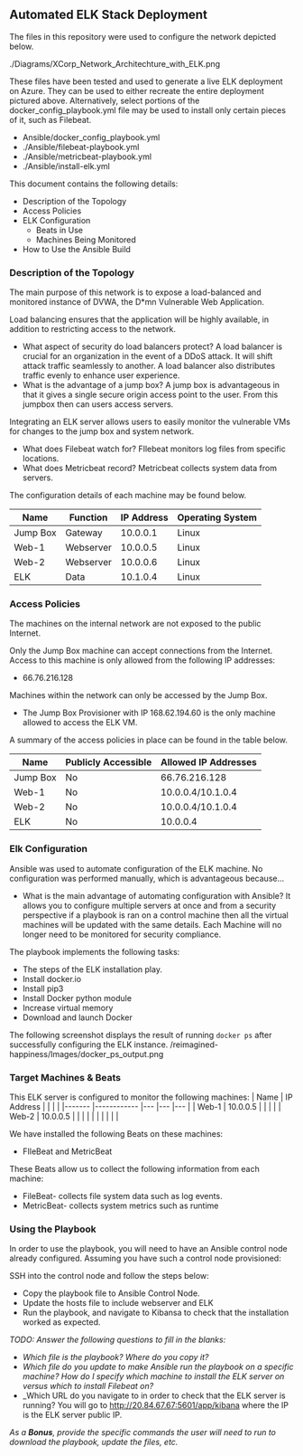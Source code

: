 ## Automated ELK Stack Deployment

The files in this repository were used to configure the network depicted below.

./Diagrams/XCorp_Network_Architechture_with_ELK.png

These files have been tested and used to generate a live ELK deployment on Azure. They can be used to either recreate the entire deployment pictured above. Alternatively, select portions of the docker_config_playbook.yml file may be used to install only certain pieces of it, such as Filebeat.

  - Ansible/docker_config_playbook.yml
  - ./Ansible/filebeat-playbook.yml
  - ./Ansible/metricbeat-playbook.yml
  - ./Ansible/install-elk.yml

This document contains the following details:
- Description of the Topology
- Access Policies
- ELK Configuration
  - Beats in Use
  - Machines Being Monitored
- How to Use the Ansible Build


### Description of the Topology

The main purpose of this network is to expose a load-balanced and monitored instance of DVWA, the D*mn Vulnerable Web Application.

Load balancing ensures that the application will be highly available, in addition to restricting access to the network.
- What aspect of security do load balancers protect? A load balancer is crucial for an organization in the event of a DDoS attack. It will shift attack traffic seamlessly to another. A load balancer also distributes traffic evenly to enhance user experience.   
- What is the advantage of a jump box? A jump box is advantageous in that it gives a single secure origin access point to the user. From this jumpbox then can users access servers. 

Integrating an ELK server allows users to easily monitor the vulnerable VMs for changes to the jump box and system network.
- What does Filebeat watch for? FIlebeat monitors log files from specific locations.
- What does Metricbeat record? Metricbeat collects system data from servers.

The configuration details of each machine may be found below.

| Name     | Function  | IP Address | Operating System |
|----------|---------- |------------|------------------|
| Jump Box | Gateway   | 10.0.0.1   | Linux            |
| Web-1    | Webserver | 10.0.0.5   | Linux            |
| Web-2    | Webserver | 10.0.0.6   | Linux            |
| ELK      | Data      | 10.1.0.4   | Linux            |

### Access Policies

The machines on the internal network are not exposed to the public Internet. 

Only the Jump Box machine can accept connections from the Internet. Access to this machine is only allowed from the following IP addresses:
- 66.76.216.128

Machines within the network can only be accessed by the Jump Box.
- The Jump Box Provisioner with IP 168.62.194.60 is the only machine allowed to access the ELK VM.

A summary of the access policies in place can be found in the table below.

| Name     | Publicly Accessible | Allowed IP Addresses  |
|----------|---------------------|---------------------- |
| Jump Box | No                  | 66.76.216.128         |
| Web-1    | No                  | 10.0.0.4/10.1.0.4     |
| Web-2    | No                  | 10.0.0.4/10.1.0.4     |
| ELK      | No                  | 10.0.0.4              
			  
### Elk Configuration

Ansible was used to automate configuration of the ELK machine. No configuration was performed manually, which is advantageous because...
- What is the main advantage of automating configuration with Ansible? It allows you to configure multiple servers at once and from a security perspective if a playbook is ran on a control machine then all the virtual machines will be updated with the same details. Each Machine will no longer need to be monitored for security compliance.

The playbook implements the following tasks:
- The steps of the ELK installation play.
- Install docker.io
- Install pip3
- Install Docker python module
- Increase virtual memory
- Download and launch Docker

The following screenshot displays the result of running `docker ps` after successfully configuring the ELK instance.
/reimagined-happiness/Images/docker_ps_output.png


### Target Machines & Beats
This ELK server is configured to monitor the following machines:
| Name  	| IP Address 	|   	|   	|   	|
|-------	|------------	|---	|---	|---	|
| Web-1 	| 10.0.0.5   	|   	|   	|   	|
| Web-2 	| 10.0.0.5   	|   	|   	|   	|
|       	|            	|   	|   	|   	|

We have installed the following Beats on these machines:
- FIleBeat and MetricBeat

These Beats allow us to collect the following information from each machine:
- FileBeat- collects file system data such as log events.
- MetricBeat- collects system metrics such as runtime

### Using the Playbook
In order to use the playbook, you will need to have an Ansible control node already configured. Assuming you have such a control node provisioned: 

SSH into the control node and follow the steps below:
- Copy the playbook file to Ansible Control Node.
- Update the hosts file to include webserver and ELK
- Run the playbook, and navigate to Kibansa to check that the installation worked as expected.

_TODO: Answer the following questions to fill in the blanks:_
- _Which file is the playbook? Where do you copy it?_
- _Which file do you update to make Ansible run the playbook on a specific machine? How do I specify which machine to install the ELK server on versus which to install Filebeat on?_
- _Which URL do you navigate to in order to check that the ELK server is running? You will go to http://20.84.67.67:5601/app/kibana where the IP is the ELK server public IP.

_As a **Bonus**, provide the specific commands the user will need to run to download the playbook, update the files, etc._
